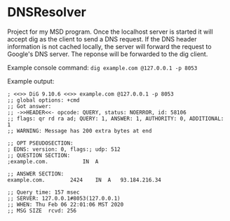 # DNSResolver
Project for my MSD program. Once the localhost server is started it will accept dig as the client to send a DNS request. 
If the DNS header information is not cached locally, the server will forward the request to Google's DNS server. The
reponse will be forwarded to the dig client.

Example console command:
`dig example.com @127.0.0.1 -p 8053`

Example output:
```
; <<>> DiG 9.10.6 <<>> example.com @127.0.0.1 -p 8053
;; global options: +cmd
;; Got answer:
;; ->>HEADER<<- opcode: QUERY, status: NOERROR, id: 58106
;; flags: qr rd ra ad; QUERY: 1, ANSWER: 1, AUTHORITY: 0, ADDITIONAL: 1
;; WARNING: Message has 200 extra bytes at end

;; OPT PSEUDOSECTION:
; EDNS: version: 0, flags:; udp: 512
;; QUESTION SECTION:
;example.com.			IN	A

;; ANSWER SECTION:
example.com.		2424	IN	A	93.184.216.34

;; Query time: 157 msec
;; SERVER: 127.0.0.1#8053(127.0.0.1)
;; WHEN: Thu Feb 06 22:01:06 MST 2020
;; MSG SIZE  rcvd: 256
```
